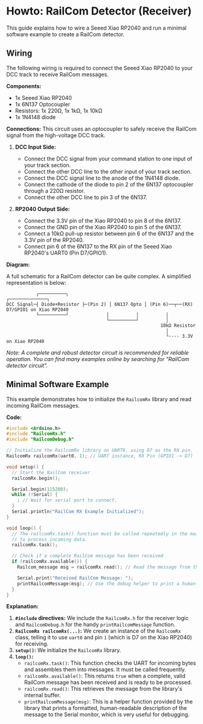 # Howto: RailCom Detector (Receiver)

This guide explains how to wire a Seeed Xiao RP2040 and run a minimal software example to create a RailCom detector.

## Wiring

The following wiring is required to connect the Seeed Xiao RP2040 to your DCC track to receive RailCom messages.

**Components:**
- 1x Seeed Xiao RP2040
- 1x 6N137 Optocoupler
- Resistors: 1x 220Ω, 1x 1kΩ, 1x 10kΩ
- 1x 1N4148 diode

**Connections:**
This circuit uses an optocoupler to safely receive the RailCom signal from the high-voltage DCC track.

1.  **DCC Input Side:**
    *   Connect the DCC signal from your command station to one input of your track section.
    *   Connect the other DCC line to the other input of your track section.
    *   Connect the DCC signal line to the anode of the 1N4148 diode.
    *   Connect the cathode of the diode to pin 2 of the 6N137 optocoupler through a 220Ω resistor.
    *   Connect the other DCC line to pin 3 of the 6N137.

2.  **RP2040 Output Side:**
    *   Connect the 3.3V pin of the Xiao RP2040 to pin 8 of the 6N137.
    *   Connect the GND pin of the Xiao RP2040 to pin 5 of the 6N137.
    *   Connect a 10kΩ pull-up resistor between pin 6 of the 6N137 and the 3.3V pin of the RP2040.
    *   Connect pin 6 of the 6N137 to the RX pin of the Seeed Xiao RP2040's UART0 (Pin D7/GPIO1).

**Diagram:**

A full schematic for a RailCom detector can be quite complex. A simplified representation is below:

```
           ┌──────────┐                                  ┌──────────────┐
DCC Signal─┤ Diode+Resistor ├─(Pin 2) │ 6N137 Opto │ (Pin 6)──┬──(RX) D7/GPIO1 on Xiao RP2040
           └──────────┘              │          │          │
                                     └──────────┘          │
                                                         10kΩ Resistor
                                                           │
                                                           └---- 3.3V on Xiao RP2040
```
*Note: A complete and robust detector circuit is recommended for reliable operation. You can find many examples online by searching for "RailCom detector circuit".*

## Minimal Software Example

This example demonstrates how to initialize the `RailcomRx` library and read incoming RailCom messages.

**Code:**

```cpp
#include <Arduino.h>
#include "RailcomRx.h"
#include "RailcomDebug.h"

// Initialize the RailcomRx library on UART0, using D7 as the RX pin.
RailcomRx railcomRx(uart0, 1); // UART instance, RX Pin (GPIO1 -> D7)

void setup() {
  // Start the RailCom receiver
  railcomRx.begin();

  Serial.begin(115200);
  while (!Serial) {
    ; // Wait for serial port to connect.
  }
  Serial.println("RailCom RX Example Initialized");
}

void loop() {
  // The railcomRx.task() function must be called repeatedly in the main loop
  // to process incoming data.
  railcomRx.task();

  // Check if a complete RailCom message has been received
  if (railcomRx.available()) {
    Railcom_message msg = railcomRx.read(); // Read the message from the buffer

    Serial.print("Received RailCom Message: ");
    printRailcomMessage(msg); // Use the debug helper to print a human-readable version
  }
}
```

**Explanation:**

1.  **`#include` directives:** We include the `RailcomRx.h` for the receiver logic and `RailcomDebug.h` for the handy `printRailcomMessage` function.
2.  **`RailcomRx railcomRx(...)`:** We create an instance of the `RailcomRx` class, telling it to use `uart0` and pin `1` (which is D7 on the Xiao RP2040) for receiving.
3.  **`setup()`:** We initialize the `RailcomRx` library.
4.  **`loop()`:**
    *   `railcomRx.task()`: This function checks the UART for incoming bytes and assembles them into messages. It must be called frequently.
    *   `railcomRx.available()`: This returns `true` when a complete, valid RailCom message has been received and is ready to be processed.
    *   `railcomRx.read()`: This retrieves the message from the library's internal buffer.
    *   `printRailcomMessage(msg)`: This is a helper function provided by the library that prints a formatted, human-readable description of the message to the Serial monitor, which is very useful for debugging.
